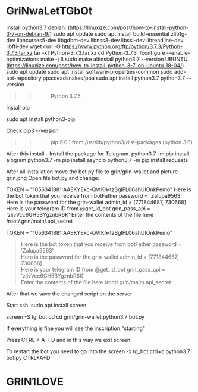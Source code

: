 # GriNwaLetTGbOt

Install python3.7 
debian: 
(https://linuxize.com/post/how-to-install-python-3-7-on-debian-9/)
sudo apt update
sudo apt install build-essential zlib1g-dev libncurses5-dev libgdbm-dev libnss3-dev libssl-dev libreadline-dev libffi-dev wget
curl -O https://www.python.org/ftp/python/3.7.3/Python-3.7.3.tar.xz
tar -xf Python-3.7.3.tar.xz
cd Python-3.7.3
./configure --enable-optimizations
make -j 8
sudo make altinstall
python3.7 --version
UBUNTU:
(https://linuxize.com/post/how-to-install-python-3-7-on-ubuntu-18-04/)
sudo apt update
sudo apt install software-properties-common
sudo add-apt-repository ppa:deadsnakes/ppa
sudo apt install python3.7
python3.7 --version
>>> Python 3.7.5

Install  pip

sudo apt install python3-pip

Check
pip3 --version
>>> pip 9.0.1 from /usr/lib/python3/dist-packages (python 3.6)

After this install - Install the package for Telegram.
python3.7 -m pip install aiogram
python3.7 -m pip install asyncio
python3.7 -m pip install requests


After all installation move the bot.py file to grin/grin-wallet and picture grin.png 
Open file bot.py  and change:

TOKEN = "1056341881:AAEKYEkс-QVtKIмtzSgIFL06ahUIOnkPemo"	Here is the bot token that you receive from botFather
password = 'Zalupa9563'  	Here is the password for the grin-wallet
admin_id = [771844687, 730668]	Here is your telegram ID from @get_id_bot
grin_pass_api = 'zijvVcc6GH5BYgznbR6K'  	Enter the contents of the file here /root/.grin/main/.api_secret



TOKEN = "1056341881:AAEKYEkс-QVtKIмtzSgIFL06ahUIOnkPemo"   
 > Here is the bot token that you receive from botFather
password = 'Zalupa9563'                                    
 > Here is the password for the grin-wallet
admin_id = [771844687, 730668]                            
 > Here is your telegram ID from @get_id_bot
grin_pass_api = 'zijvVcc6GH5BYgznbR6K'                     
 > Enter the contents of the file here /root/.grin/main/.api_secret


After that we save the changed script on the server 


Start ssh.
sudo apt install screen
 
screen -S tg_bot
cd
cd grin/grin-wallet
python3.7 bot.py


If everything is fine you will see the inscription "starting"

Press CTRL + A + D and in this way we exit screen

To restart the bot you need to go into the screen -x tg_bot
ctrl+c
python3.7 bot.py 
CTRL+A+D

# GRIN1LOVE 


